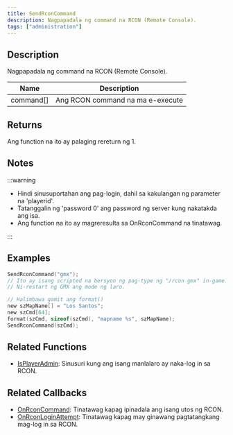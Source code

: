 ```yaml
---
title: SendRconCommand
description: Nagpapadala ng command na RCON (Remote Console).
tags: ["administration"]
---
```


## Description

Nagpapadala ng command na RCON (Remote Console).

| Name      | Description                      |
| --------- | -------------------------------- |
| command[] | Ang RCON command na ma e-execute |

## Returns

Ang function na ito ay palaging rereturn ng 1.

## Notes

:::warning

- Hindi sinusuportahan ang pag-login, dahil sa kakulangan ng parameter na 'playerid'.
- Tatanggalin ng 'password 0' ang password ng server kung nakatakda ang isa.
- Ang function na ito ay magreresulta sa OnRconCommand na tinatawag.

:::

## Examples

```c
SendRconCommand("gmx");
// Ito ay isang scripted na bersyon ng pag-type ng "/rcon gmx" in-game.
// Ni-restart ng GMX ang mode ng laro.

// Halimbawa gamit ang format()
new szMapName[] = "Los Santos";
new szCmd[64];
format(szCmd, sizeof(szCmd), "mapname %s", szMapName);
SendRconCommand(szCmd);
```

## Related Functions

- [IsPlayerAdmin](IsPlayerAdmin): Sinusuri kung ang isang manlalaro ay naka-log in sa RCON.

## Related Callbacks

- [OnRconCommand](../callbacks/OnRconCommand): Tinatawag kapag ipinadala ang isang utos ng RCON.
- [OnRconLoginAttempt](../callbacks/OnRconLoginAttempt): Tinatawag kapag may ginawang pagtatangkang mag-log in sa RCON.